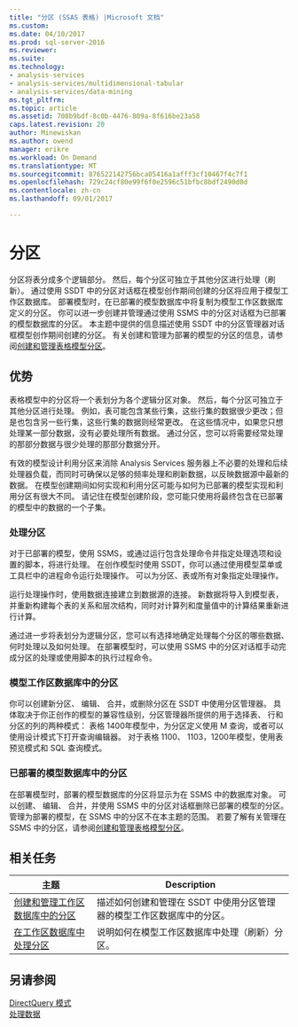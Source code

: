 ```yaml
---
title: "分区 (SSAS 表格) |Microsoft 文档"
ms.custom: 
ms.date: 04/10/2017
ms.prod: sql-server-2016
ms.reviewer: 
ms.suite: 
ms.technology:
- analysis-services
- analysis-services/multidimensional-tabular
- analysis-services/data-mining
ms.tgt_pltfrm: 
ms.topic: article
ms.assetid: 708b9bdf-8c0b-4476-809a-8f616be23a58
caps.latest.revision: 20
author: Minewiskan
ms.author: owend
manager: erikre
ms.workload: On Demand
ms.translationtype: MT
ms.sourcegitcommit: 876522142756bca05416a1afff3cf10467f4c7f1
ms.openlocfilehash: 729c24cf80e99f6f0e2596c51bfbc8bdf2490d0d
ms.contentlocale: zh-cn
ms.lasthandoff: 09/01/2017

---
```

# <a name="partitions"></a>分区
  分区将表分成多个逻辑部分。 然后，每个分区可独立于其他分区进行处理（刷新）。 通过使用 SSDT 中的分区对话框在模型创作期间创建的分区将应用于模型工作区数据库。 部署模型时，在已部署的模型数据库中将复制为模型工作区数据库定义的分区。 你可以进一步创建并管理通过使用 SSMS 中的分区对话框为已部署的模型数据库的分区。  本主题中提供的信息描述使用 SSDT 中的分区管理器对话框模型创作期间创建的分区。 有关创建和管理为部署的模型的分区的信息，请参阅[创建和管理表格模型分区](../../analysis-services/tabular-models/create-and-manage-tabular-model-partitions-ssas-tabular.md)。  
  
##  <a name="bkmk_benefits"></a> 优势  
 表格模型中的分区将一个表划分为各个逻辑分区对象。 然后，每个分区可独立于其他分区进行处理。 例如，表可能包含某些行集，这些行集的数据很少更改；但是也包含另一些行集，这些行集的数据则经常更改。 在这些情况中，如果您只想处理某一部分数据，没有必要处理所有数据。 通过分区，您可以将需要经常处理的那部分数据与很少处理的那部分数据分开。  
  
 有效的模型设计利用分区来消除 Analysis Services 服务器上不必要的处理和后续处理器负载，而同时可确保以足够的频率处理和刷新数据，以反映数据源中最新的数据。 在模型创建期间如何实现和利用分区可能与如何为已部署的模型实现和利用分区有很大不同。 请记住在模型创建阶段，您可能只使用将最终包含在已部署的模型中的数据的一个子集。  
  
### <a name="processing-partitions"></a>处理分区  
 对于已部署的模型，使用 SSMS，或通过运行包含处理命令并指定处理选项和设置的脚本，将进行处理。 在创作模型时使用 SSDT，你可以通过使用模型菜单或工具栏中的进程命令运行处理操作。 可以为分区、表或所有对象指定处理操作。  
  
 运行处理操作时，使用数据连接建立到数据源的连接。 新数据将导入到模型表，并重新构建每个表的关系和层次结构，同时对计算列和度量值中的计算结果重新进行计算。  
  
 通过进一步将表划分为逻辑分区，您可以有选择地确定处理每个分区的哪些数据、何时处理以及如何处理。 在部署模型时，可以使用 SSMS 中的分区对话框手动完成分区的处理或使用脚本的执行过程命令。  
  
### <a name="partitions-in-the-model-workspace-database"></a>模型工作区数据库中的分区  
 你可以创建新分区、 编辑、 合并，或删除分区在 SSDT 中使用分区管理器。 具体取决于你正创作的模型的兼容性级别，分区管理器所提供的用于选择表、 行和分区的列的两种模式： 表格 1400年模型中，为分区定义使用 M 查询，或者可以使用设计模式下打开查询编辑器。 对于表格 1100、 1103，1200年模型，使用表预览模式和 SQL 查询模式。 
  
### <a name="partitions-in-a-deployed-model-database"></a>已部署的模型数据库中的分区  
 在部署模型时，部署的模型数据库的分区将显示为在 SSMS 中的数据库对象。 可以创建、 编辑、 合并，并使用 SSMS 中的分区对话框删除已部署的模型的分区。 管理为部署的模型，在 SSMS 中的分区不在本主题的范围。 若要了解有关管理在 SSMS 中的分区，请参阅[创建和管理表格模型分区](../../analysis-services/tabular-models/create-and-manage-tabular-model-partitions-ssas-tabular.md)。  
  
##  <a name="bkmk_related_tasks"></a> 相关任务  
  
|主题|Description|  
|-----------|-----------------|  
|[创建和管理工作区数据库中的分区](../../analysis-services/tabular-models/create-and-manage-partitions-in-the-workspace-database-ssas-tabular.md)|描述如何创建和管理在 SSDT 中使用分区管理器的模型工作区数据库中的分区。|  
|[在工作区数据库中处理分区](../../analysis-services/tabular-models/process-partitions-in-the-workspace-databse-ssas-tabular.md)|说明如何在模型工作区数据库中处理（刷新）分区。|  
  
## <a name="see-also"></a>另请参阅  
 [DirectQuery 模式](../../analysis-services/tabular-models/directquery-mode-ssas-tabular.md)   
 [处理数据](../../analysis-services/tabular-models/process-data-ssas-tabular.md)  
  
  

